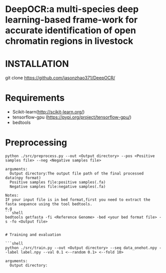 # DeepOCR:a multi-species deep learning-based frame-work for accurate identification of open chromatin regions in livestock

# INSTALLATION 
git clone https://github.com/jasonzhao371/DeepOCR/

# Requirements
- Scikit-learn(http://scikit-learn.org/)
- tensorflow-gpu (https://pypi.org/project/tensorflow-gpu/)
- bedtools




# Preprocessing

```shell
python ./src/preprocess.py --out <Output directory> --pos <Positive samples file> --neg <Negative samples file>
```

```
arguments:
  Output directory:The output file path of the final processed data(npy format)
  Positive samples file:positive samples(.fa)
  Negative samples file:negative samples(.fa)
```
```
Notes:
IF your input file is in bed format,first you need to extract the fasta sequence using the tool bedtools.
e.g
```shell
bedtools getfasta -fi <Reference Genome> -bed <your bed format file> -s -fo <Output file>
```
```

# Training and evaluation
  
```shell
python ./src/train.py --out <Output directory> --seq data_onehot.npy --label label.npy --val 0.1 <--random 0.1> <--fold 10>
```
```
arguments:
  Output directory:
